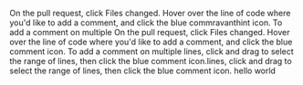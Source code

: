 On the pull request, click Files changed. Hover over the line of code where you'd like to add a comment, and click the blue commravanthint icon. To add a comment on multiple On the pull request, click Files changed. Hover over the line of code where you'd like to add a comment, and click the blue comment icon. To add a comment on multiple lines, click and drag to select the range of lines, then click the blue comment icon.lines, click and drag to select the range of lines, then click the blue comment icon.
hello world
